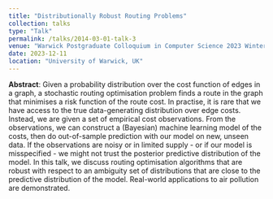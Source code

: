 ```yaml
---
title: "Distributionally Robust Routing Problems"
collection: talks
type: "Talk"
permalink: /talks/2014-03-01-talk-3
venue: "Warwick Postgraduate Colloquium in Computer Science 2023 Winter"
date: 2023-12-11
location: "University of Warwick, UK"
---
```


**Abstract**: Given a probability distribution over the cost function of edges in a graph, a stochastic routing optimisation problem finds a route in the graph that minimises a risk function of the route cost. In practise, it is rare that we have access to the true data-generating distribution over edge costs. Instead, we are given a set of empirical cost observations. From the observations, we can construct a (Bayesian) machine learning model of the costs, then do out-of-sample prediction with our model on new, unseen data. If the observations are noisy or in limited supply - or if our model is misspecified - we might not trust the posterior predictive distribution of the model. In this talk, we discuss routing optimisation algorithms that are robust with respect to an ambiguity set of distributions that are close to the predictive distribution of the model. Real-world applications to air pollution are demonstrated.
